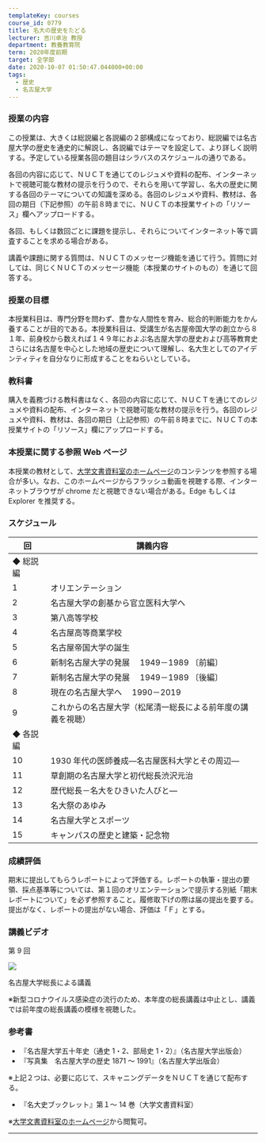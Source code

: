 ```yaml
---
templateKey: courses
course_id: 0779
title: 名大の歴史をたどる
lecturer: 吉川卓治 教授
department: 教養教育院
term: 2020年度前期
target: 全学部
date: 2020-10-07 01:50:47.044000+00:00
tags:
  - 歴史
  - 名古屋大学
---
```


### 授業の内容

この授業は、大きくは総説編と各説編の２部構成になっており、総説編では名古屋大学の歴史を通史的に解説し、各説編ではテーマを設定して、より詳しく説明する。予定している授業各回の題目はシラバスのスケジュールの通りである。

各回の内容に応じて、ＮＵＣＴを通じてのレジュメや資料の配布、インターネットで視聴可能な教材の提示を行うので、それらを用いて学習し、名大の歴史に関する各回のテーマについての知識を深める。各回のレジュメや資料、教材は、各回の期日（下記参照）の午前８時までに、ＮＵＣＴの本授業サイトの「リソース」欄へアップロードする。

各回、もしくは数回ごとに課題を提示し、それらについてインターネット等で調査することを求める場合がある。

講義や課題に関する質問は、ＮＵＣＴのメッセージ機能を通じて行う。質問に対しては、同じくＮＵＣＴのメッセージ機能（本授業のサイトのもの）を通じて回答する。

### 授業の目標

本授業科目は、専門分野を問わず、豊かな人間性を育み、総合的判断能力をかん養することが目的である。本授業科目は、受講生が名古屋帝国大学の創立から８１年、前身校から数えれば１４９年におよぶ名古屋大学の歴史および高等教育史さらには名古屋を中心とした地域の歴史について理解し、名大生としてのアイデンティティを自分なりに形成することをねらいとしている。

### 教科書

購入を義務づける教科書はなく、各回の内容に応じて、ＮＵＣＴを通じてのレジュメや資料の配布、インターネットで視聴可能な教材の提示を行う。各回のレジュメや資料、教材は、各回の期日（上記参照）の午前８時までに、ＮＵＣＴの本授業サイトの「リソース」欄にアップロードする。

### 本授業に関する参照 Web ページ

本授業の教材として、[大学文書資料室のホームページ](http://nua.jimu.nagoya-u.ac.jp/)のコンテンツを参照する場合が多い。なお、このホームページからフラッシュ動画を視聴する際、インターネットブラウザが chrome だと視聴できない場合がある。Edge もしくは Explorer を推奨する。

### スケジュール

| 回       | 講義内容                                                     |
| -------- | ------------------------------------------------------------ |
| ◆ 総説編 |
| 1        | オリエンテーション                                           |
| 2        | 名古屋大学の創基から官立医科大学へ                           |
| 3        | 第八高等学校                                                 |
| 4        | 名古屋高等商業学校                                           |
| 5        | 名古屋帝国大学の誕生                                         |
| 6        | 新制名古屋大学の発展　 1949－1989 〔前編〕                   |
| 7        | 新制名古屋大学の発展　 1949－1989 〔後編〕                   |
| 8        | 現在の名古屋大学へ　 1990－2019                              |
| 9        | これからの名古屋大学（松尾清一総長による前年度の講義を視聴） |
| ◆ 各説編 |
| 10       | 1930 年代の医師養成―名古屋医科大学とその周辺―                |
| 11       | 草創期の名古屋大学と初代総長渋沢元治                         |
| 12       | 歴代総長－名大をひきいた人びと―                              |
| 13       | 名大祭のあゆみ                                               |
| 14       | 名古屋大学とスポーツ                                         |
| 15       | キャンパスの歴史と建築・記念物                               |

### 成績評価

期末に提出してもらうレポートによって評価する。レポートの執筆・提出の要領、採点基準等については、第１回のオリエンテーションで提示する別紙「期末レポートについて」を必ず参照すること。履修取下げの際は届の提出を要する。提出がなく、レポートの提出がない場合、評価は「Ｆ」とする。

### 講義ビデオ

第 9 回

[![](https://ocw.nagoya-u.jp/files/779/souchou2.png)](https://nuvideo.media.nagoya-u.ac.jp/embed/57e743baa6f084ae7966b4ca657488f58514e9a0)

名古屋大学総長による講義

※新型コロナウイルス感染症の流行のため、本年度の総長講義は中止とし、講義では前年度の総長講義の模様を視聴した。

### 参考書

- 『名古屋大学五十年史（通史 1・2、部局史 1・2）』（名古屋大学出版会）
- 『写真集　名古屋大学の歴史 1871 ～ 1991』（名古屋大学出版会）

※上記２つは、必要に応じて、スキャニングデータをＮＵＣＴを通じて配布する。

- 『名大史ブックレット』第１～ 14 巻（大学文書資料室）

※[大学文書資料室のホームページ](http://nua.jimu.nagoya-u.ac.jp/)から閲覧可。

---

